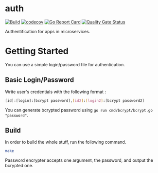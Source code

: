 # auth

[![Build](https://github.com/ViBiOh/auth/workflows/Build/badge.svg)](https://github.com/ViBiOh/auth/actions)
[![codecov](https://codecov.io/gh/ViBiOh/auth/branch/main/graph/badge.svg)](https://codecov.io/gh/ViBiOh/auth)
[![Go Report Card](https://goreportcard.com/badge/github.com/ViBiOh/auth/v2)](https://goreportcard.com/report/github.com/ViBiOh/auth/v2)
[![Quality Gate Status](https://sonarcloud.io/api/project_badges/measure?project=ViBiOh_auth&metric=alert_status)](https://sonarcloud.io/dashboard?id=ViBiOh_auth)

Authentification for apps in microservices.

# Getting Started

You can use a simple login/password file for authentication.

## Basic Login/Password

Write user's credentials with the following format :

```bash
[id]:[login]:[bcrypt password],[id2]:[login2]:[bcrypt password2]
```

You can generate bcrypted password using `go run cmd/bcrypt/bcrypt.go "password"`.

## Build

In order to build the whole stuff, run the following command.

```bash
make
```

Password encrypter accepts one argument, the password, and output the bcrypted one.
